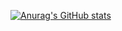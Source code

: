 
[![Anurag's GitHub stats](https://github-readme-stats.vercel.app/api?username=RoaringCow)](https://github.com/anuraghazra/github-readme-stats)
<!--
**RoaringCow/RoaringCow** is a ✨ _special_ ✨ repository because its `README.md` (this file) appears on your GitHub profile.

Here are some ideas to get you started:

- 🔭 I’m currently working on ...
- 🌱 I’m currently learning ...
- 👯 I’m looking to collaborate on ...
- 🤔 I’m looking for help with ...
- 💬 Ask me about ...
- 📫 How to reach me: ...
- 😄 Pronouns: ...
- ⚡ Fun fact: ...
-->

